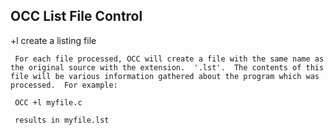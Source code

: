 ## OCC List File Control

 +l    create a listing file 
 
     For each file processed, OCC will create a file with the same name as the original source with the extension.  '.lst'.  The contents of this file will be various information gathered about the program which was processed.  For example:
 
     OCC +l myfile.c
 
     results in myfile.lst
 
  
  